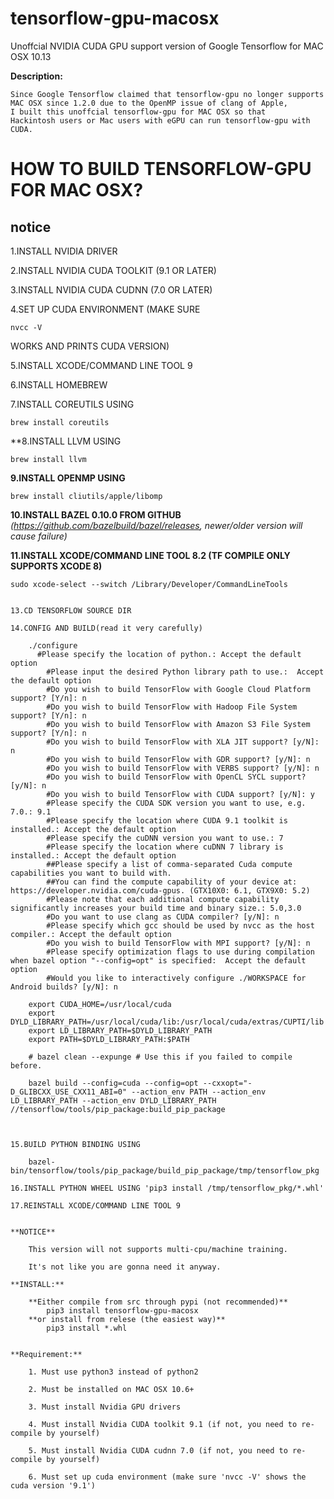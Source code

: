 # tensorflow-gpu-macosx

Unoffcial NVIDIA CUDA GPU support version of Google Tensorflow for MAC OSX 10.13

**Description:**

    Since Google Tensorflow claimed that tensorflow-gpu no longer supports 
    MAC OSX since 1.2.0 due to the OpenMP issue of clang of Apple,
    I built this unoffcial tensorflow-gpu for MAC OSX so that
    Hackintosh users or Mac users with eGPU can run tensorflow-gpu with CUDA.

# HOW TO BUILD TENSORFLOW-GPU FOR MAC OSX?

## notice 

1.INSTALL NVIDIA DRIVER

2.INSTALL NVIDIA CUDA TOOLKIT (9.1 OR LATER)

3.INSTALL NVIDIA CUDA CUDNN (7.0 OR LATER)

4.SET UP CUDA ENVIRONMENT (MAKE SURE

    nvcc -V

WORKS AND PRINTS CUDA VERSION)

5.INSTALL XCODE/COMMAND LINE TOOL 9

6.INSTALL HOMEBREW

7.INSTALL COREUTILS USING 

    brew install coreutils

**8.INSTALL LLVM USING

    brew install llvm
    
**9.INSTALL OPENMP USING** 

    brew install cliutils/apple/libomp

**10.INSTALL BAZEL 0.10.0 FROM GITHUB**
*(https://github.com/bazelbuild/bazel/releases, newer/older version will cause failure)*

**11.INSTALL XCODE/COMMAND LINE TOOL 8.2 (TF COMPILE ONLY SUPPORTS XCODE 8)**

    sudo xcode-select --switch /Library/Developer/CommandLineTools

~~~12.GIT CLONE TENSORFLOW (1.8.0 rc1, newer version such as 1.8.0 will not be supported)~~~

13.CD TENSORFLOW SOURCE DIR

14.CONFIG AND BUILD(read it very carefully)

    ./configure
      #Please specify the location of python.: Accept the default option
        #Please input the desired Python library path to use.:  Accept the default option
        #Do you wish to build TensorFlow with Google Cloud Platform support? [Y/n]: n
        #Do you wish to build TensorFlow with Hadoop File System support? [Y/n]: n
        #Do you wish to build TensorFlow with Amazon S3 File System support? [Y/n]: n
        #Do you wish to build TensorFlow with XLA JIT support? [y/N]: n
        #Do you wish to build TensorFlow with GDR support? [y/N]: n
        #Do you wish to build TensorFlow with VERBS support? [y/N]: n
        #Do you wish to build TensorFlow with OpenCL SYCL support? [y/N]: n
        #Do you wish to build TensorFlow with CUDA support? [y/N]: y
        #Please specify the CUDA SDK version you want to use, e.g. 7.0.: 9.1
        #Please specify the location where CUDA 9.1 toolkit is installed.: Accept the default option
        #Please specify the cuDNN version you want to use.: 7
        #Please specify the location where cuDNN 7 library is installed.: Accept the default option
        ##Please specify a list of comma-separated Cuda compute capabilities you want to build with.
        ##You can find the compute capability of your device at: https://developer.nvidia.com/cuda-gpus. (GTX10X0: 6.1, GTX9X0: 5.2)
        #Please note that each additional compute capability significantly increases your build time and binary size.: 5.0,3.0
        #Do you want to use clang as CUDA compiler? [y/N]: n
        #Please specify which gcc should be used by nvcc as the host compiler.: Accept the default option
        #Do you wish to build TensorFlow with MPI support? [y/N]: n
        #Please specify optimization flags to use during compilation when bazel option "--config=opt" is specified:  Accept the default option
        #Would you like to interactively configure ./WORKSPACE for Android builds? [y/N]: n

    export CUDA_HOME=/usr/local/cuda
    export DYLD_LIBRARY_PATH=/usr/local/cuda/lib:/usr/local/cuda/extras/CUPTI/lib
    export LD_LIBRARY_PATH=$DYLD_LIBRARY_PATH
    export PATH=$DYLD_LIBRARY_PATH:$PATH

    # bazel clean --expunge # Use this if you failed to compile before.

    bazel build --config=cuda --config=opt --cxxopt="-D_GLIBCXX_USE_CXX11_ABI=0" --action_env PATH --action_env LD_LIBRARY_PATH --action_env DYLD_LIBRARY_PATH //tensorflow/tools/pip_package:build_pip_package



15.BUILD PYTHON BINDING USING

    bazel-bin/tensorflow/tools/pip_package/build_pip_package/tmp/tensorflow_pkg

16.INSTALL PYTHON WHEEL USING 'pip3 install /tmp/tensorflow_pkg/*.whl'

17.REINSTALL XCODE/COMMAND LINE TOOL 9


**NOTICE**

    This version will not supports multi-cpu/machine training.
    
    It's not like you are gonna need it anyway.

**INSTALL:**

    **Either compile from src through pypi (not recommended)**
        pip3 install tensorflow-gpu-macosx
    **or install from relese (the easiest way)**
        pip3 install *.whl


**Requirement:**

    1. Must use python3 instead of python2

    2. Must be installed on MAC OSX 10.6+

    3. Must install Nvidia GPU drivers

    4. Must install Nvidia CUDA toolkit 9.1 (if not, you need to re-compile by yourself)

    5. Must install Nvidia CUDA cudnn 7.0 (if not, you need to re-compile by yourself)

    6. Must set up cuda environment (make sure 'nvcc -V' shows the cuda version '9.1')